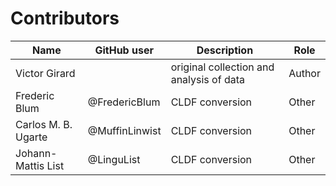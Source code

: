 # Contributors

Name | GitHub user | Description | Role |
--- | --- | --- | --- |
Victor Girard | | original collection and analysis of data | Author |
Frederic Blum | @FredericBlum | CLDF conversion | Other |
Carlos M. B. Ugarte | @MuffinLinwist | CLDF conversion | Other |
Johann-Mattis List | @LinguList| CLDF conversion | Other |
